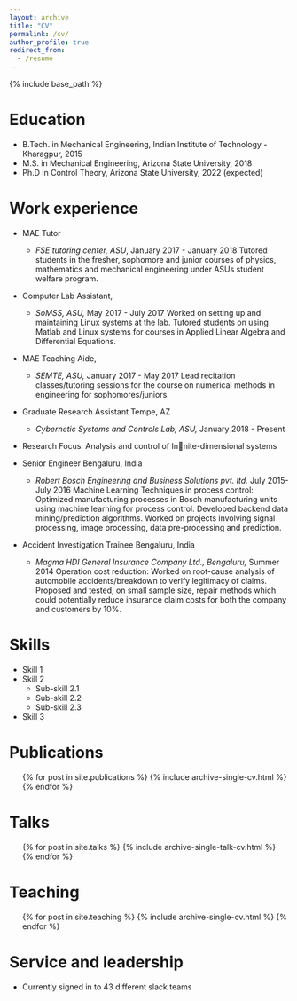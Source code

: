 ```yaml
---
layout: archive
title: "CV"
permalink: /cv/
author_profile: true
redirect_from:
  - /resume
---
```


{% include base_path %}

Education
======
* B.Tech. in Mechanical Engineering, Indian Institute of Technology - Kharagpur, 2015
* M.S. in Mechanical Engineering, Arizona State University, 2018
* Ph.D in Control Theory, Arizona State University, 2022 (expected)

Work experience
======
* MAE Tutor
  * *FSE tutoring center, ASU*, January 2017 - January 2018
Tutored students in the fresher, sophomore and junior courses of physics, mathematics and mechanical engineering under
ASUs student welfare program.

* Computer Lab Assistant, 
  * *SoMSS, ASU,* May 2017 - July 2017
Worked on setting up and maintaining Linux systems at the lab. Tutored students on using Matlab and Linux systems
for courses in Applied Linear Algebra and Differential Equations.

* MAE Teaching Aide, 
  * *SEMTE, ASU,* January 2017 - May 2017
Lead recitation classes/tutoring sessions for the course on numerical methods in engineering for sophomores/juniors.

* Graduate Research Assistant Tempe, AZ
  * *Cybernetic Systems and Controls Lab, ASU,* January 2018 - Present
- Research Focus: Analysis and control of Innite-dimensional systems

* Senior Engineer Bengaluru, India
  * *Robert Bosch Engineering and Business Solutions pvt. ltd.* July 2015-July 2016
 Machine Learning Techniques in process control: Optimized manufacturing processes in Bosch manufacturing units
using machine learning for process control. Developed backend data mining/prediction algorithms. Worked on projects
involving signal processing, image processing, data pre-processing and prediction.

* Accident Investigation Trainee Bengaluru, India
  * *Magma HDI General Insurance Company Ltd., Bengaluru,* Summer 2014
  Operation cost reduction: Worked on root-cause analysis of automobile accidents/breakdown to verify legitimacy of
claims. Proposed and tested, on small sample size, repair methods which could potentially reduce insurance claim costs for
both the company and customers by 10%.
  
Skills
======
* Skill 1
* Skill 2
  * Sub-skill 2.1
  * Sub-skill 2.2
  * Sub-skill 2.3
* Skill 3

Publications
======
  <ul>{% for post in site.publications %}
    {% include archive-single-cv.html %}
  {% endfor %}</ul>
  
Talks
======
  <ul>{% for post in site.talks %}
    {% include archive-single-talk-cv.html %}
  {% endfor %}</ul>
  
Teaching
======
  <ul>{% for post in site.teaching %}
    {% include archive-single-cv.html %}
  {% endfor %}</ul>
  
Service and leadership
======
* Currently signed in to 43 different slack teams
